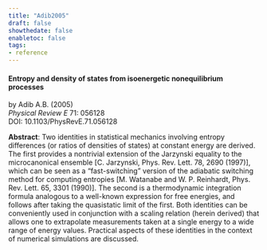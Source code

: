 ```yaml
---
title: "Adib2005"
draft: false
showthedate: false
enabletoc: false
tags:
- reference
---
```


#### **Entropy and density of states from isoenergetic nonequilibrium processes**     
by Adib A.B. (2005)         
*Physical Review E* 71: 056128       
DOI: 10.1103/PhysRevE.71.056128     

**Abstract**:  Two identities in statistical mechanics involving entropy differences (or ratios of densities of states) at constant energy are derived. The first provides a nontrivial extension of the Jarzynski equality to the microcanonical ensemble [C. Jarzynski, Phys. Rev. Lett. 78, 2690 (1997)], which can be seen as a “fast-switching” version of the adiabatic switching method for computing entropies [M. Watanabe and W. P. Reinhardt, Phys. Rev. Lett. 65, 3301 (1990)]. The second is a thermodynamic integration formula analogous to a well-known expression for free energies, and follows after taking the quasistatic limit of the first. Both identities can be conveniently used in conjunction with a scaling relation (herein derived) that allows one to extrapolate measurements taken at a single energy to a wide range of energy values. Practical aspects of these identities in the context of numerical simulations are discussed.

